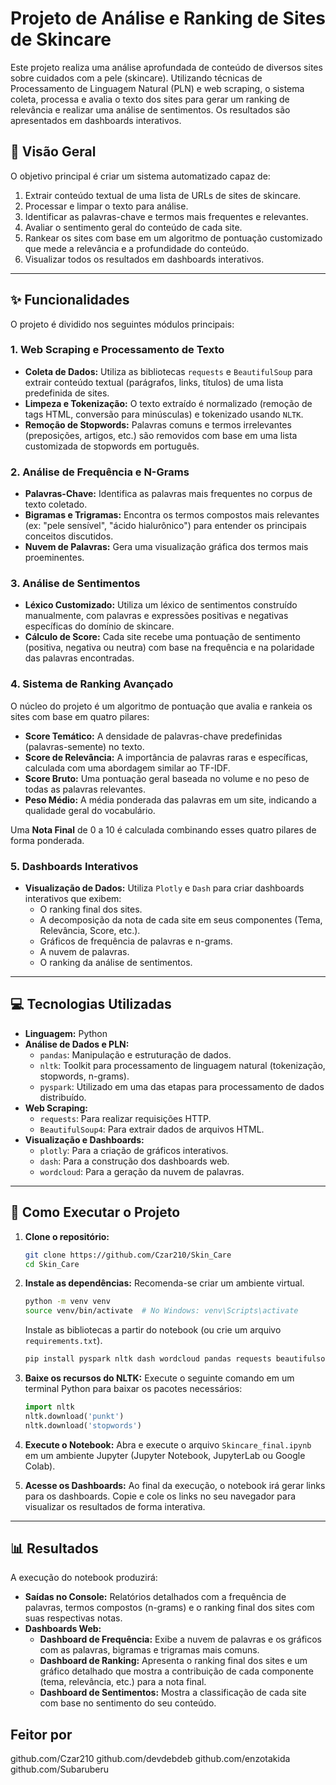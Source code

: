 # Projeto de Análise e Ranking de Sites de Skincare

Este projeto realiza uma análise aprofundada de conteúdo de diversos sites sobre cuidados com a pele (skincare). Utilizando técnicas de Processamento de Linguagem Natural (PLN) e web scraping, o sistema coleta, processa e avalia o texto dos sites para gerar um ranking de relevância e realizar uma análise de sentimentos. Os resultados são apresentados em dashboards interativos.

## 📜 Visão Geral

O objetivo principal é criar um sistema automatizado capaz de:
1.  Extrair conteúdo textual de uma lista de URLs de sites de skincare.
2.  Processar e limpar o texto para análise.
3.  Identificar as palavras-chave e termos mais frequentes e relevantes.
4.  Avaliar o sentimento geral do conteúdo de cada site.
5.  Rankear os sites com base em um algoritmo de pontuação customizado que mede a relevância e a profundidade do conteúdo.
6.  Visualizar todos os resultados em dashboards interativos.

---

## ✨ Funcionalidades

O projeto é dividido nos seguintes módulos principais:

### 1. Web Scraping e Processamento de Texto
- **Coleta de Dados:** Utiliza as bibliotecas `requests` e `BeautifulSoup` para extrair conteúdo textual (parágrafos, links, títulos) de uma lista predefinida de sites.
- **Limpeza e Tokenização:** O texto extraído é normalizado (remoção de tags HTML, conversão para minúsculas) e tokenizado usando `NLTK`.
- **Remoção de Stopwords:** Palavras comuns e termos irrelevantes (preposições, artigos, etc.) são removidos com base em uma lista customizada de stopwords em português.

### 2. Análise de Frequência e N-Grams
- **Palavras-Chave:** Identifica as palavras mais frequentes no corpus de texto coletado.
- **Bigramas e Trigramas:** Encontra os termos compostos mais relevantes (ex: "pele sensível", "ácido hialurônico") para entender os principais conceitos discutidos.
- **Nuvem de Palavras:** Gera uma visualização gráfica dos termos mais proeminentes.

### 3. Análise de Sentimentos
- **Léxico Customizado:** Utiliza um léxico de sentimentos construído manualmente, com palavras e expressões positivas e negativas específicas do domínio de skincare.
- **Cálculo de Score:** Cada site recebe uma pontuação de sentimento (positiva, negativa ou neutra) com base na frequência e na polaridade das palavras encontradas.

### 4. Sistema de Ranking Avançado
O núcleo do projeto é um algoritmo de pontuação que avalia e rankeia os sites com base em quatro pilares:
- **Score Temático:** A densidade de palavras-chave predefinidas (palavras-semente) no texto.
- **Score de Relevância:** A importância de palavras raras e específicas, calculada com uma abordagem similar ao TF-IDF.
- **Score Bruto:** Uma pontuação geral baseada no volume e no peso de todas as palavras relevantes.
- **Peso Médio:** A média ponderada das palavras em um site, indicando a qualidade geral do vocabulário.

Uma **Nota Final** de 0 a 10 é calculada combinando esses quatro pilares de forma ponderada.

### 5. Dashboards Interativos
- **Visualização de Dados:** Utiliza `Plotly` e `Dash` para criar dashboards interativos que exibem:
    - O ranking final dos sites.
    - A decomposição da nota de cada site em seus componentes (Tema, Relevância, Score, etc.).
    - Gráficos de frequência de palavras e n-grams.
    - A nuvem de palavras.
    - O ranking da análise de sentimentos.

---

## 💻 Tecnologias Utilizadas

- **Linguagem:** Python
- **Análise de Dados e PLN:**
    - `pandas`: Manipulação e estruturação de dados.
    - `nltk`: Toolkit para processamento de linguagem natural (tokenização, stopwords, n-grams).
    - `pyspark`: Utilizado em uma das etapas para processamento de dados distribuído.
- **Web Scraping:**
    - `requests`: Para realizar requisições HTTP.
    - `BeautifulSoup4`: Para extrair dados de arquivos HTML.
- **Visualização e Dashboards:**
    - `plotly`: Para a criação de gráficos interativos.
    - `dash`: Para a construção dos dashboards web.
    - `wordcloud`: Para a geração da nuvem de palavras.

---

## 🚀 Como Executar o Projeto

1.  **Clone o repositório:**
    ```bash
    git clone https://github.com/Czar210/Skin_Care
    cd Skin_Care
    ```

2.  **Instale as dependências:**
    Recomenda-se criar um ambiente virtual.
    ```bash
    python -m venv venv
    source venv/bin/activate  # No Windows: venv\Scripts\activate
    ```
    Instale as bibliotecas a partir do notebook (ou crie um arquivo `requirements.txt`).
    ```bash
    pip install pyspark nltk dash wordcloud pandas requests beautifulsoup4 dash_core_components dash_html_components
    ```

3.  **Baixe os recursos do NLTK:**
    Execute o seguinte comando em um terminal Python para baixar os pacotes necessários:
    ```python
    import nltk
    nltk.download('punkt')
    nltk.download('stopwords')
    ```

4.  **Execute o Notebook:**
    Abra e execute o arquivo `Skincare_final.ipynb` em um ambiente Jupyter (Jupyter Notebook, JupyterLab ou Google Colab).

5.  **Acesse os Dashboards:**
    Ao final da execução, o notebook irá gerar links para os dashboards. Copie e cole os links no seu navegador para visualizar os resultados de forma interativa.

---

## 📊 Resultados

A execução do notebook produzirá:
- **Saídas no Console:** Relatórios detalhados com a frequência de palavras, termos compostos (n-grams) e o ranking final dos sites com suas respectivas notas.
- **Dashboards Web:**
    - **Dashboard de Frequência:** Exibe a nuvem de palavras e os gráficos com as palavras, bigramas e trigramas mais comuns.
    - **Dashboard de Ranking:** Apresenta o ranking final dos sites e um gráfico detalhado que mostra a contribuição de cada componente (tema, relevância, etc.) para a nota final.
    - **Dashboard de Sentimentos:** Mostra a classificação de cada site com base no sentimento do seu conteúdo.
 
## Feitor por
github.com/Czar210
github.com/devdebdeb
github.com/enzotakida
github.com/Subaruberu
